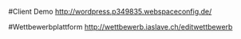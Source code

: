 #Client Demo
http://wordpress.p349835.webspaceconfig.de/

#Wettbewerbplattform
http://wettbewerb.iaslave.ch/editwettbewerb
